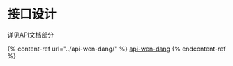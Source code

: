 # 接口设计

详见API文档部分

{% content-ref url="../api-wen-dang/" %}
[api-wen-dang](../api-wen-dang/)
{% endcontent-ref %}
